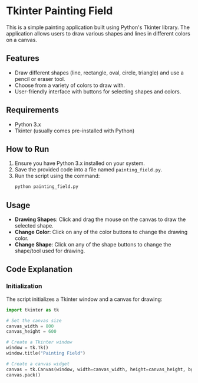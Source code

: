 # Tkinter Painting Field

This is a simple painting application built using Python's Tkinter library. The application allows users to draw various shapes and lines in different colors on a canvas.

## Features

- Draw different shapes (line, rectangle, oval, circle, triangle) and use a pencil or eraser tool.
- Choose from a variety of colors to draw with.
- User-friendly interface with buttons for selecting shapes and colors.

## Requirements

- Python 3.x
- Tkinter (usually comes pre-installed with Python)

## How to Run

1. Ensure you have Python 3.x installed on your system.
2. Save the provided code into a file named `painting_field.py`.
3. Run the script using the command:
    ```sh
    python painting_field.py
    ```

## Usage

- **Drawing Shapes**: Click and drag the mouse on the canvas to draw the selected shape.
- **Change Color**: Click on any of the color buttons to change the drawing color.
- **Change Shape**: Click on any of the shape buttons to change the shape/tool used for drawing.

## Code Explanation

### Initialization

The script initializes a Tkinter window and a canvas for drawing:
```python
import tkinter as tk

# Set the canvas size
canvas_width = 800
canvas_height = 600

# Create a Tkinter window
window = tk.Tk()
window.title("Painting Field")

# Create a canvas widget
canvas = tk.Canvas(window, width=canvas_width, height=canvas_height, bg="white")
canvas.pack()
